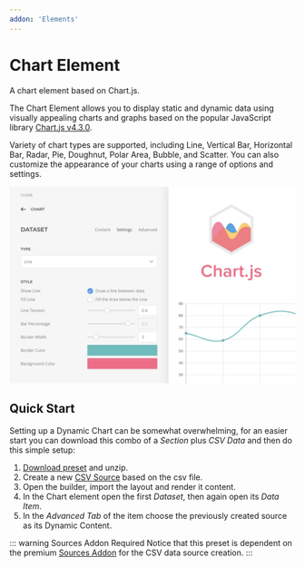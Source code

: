 ```yaml
---
addon: 'Elements'
---
```


# Chart Element

<span class="tm-lead">A chart element based on Chart.js.</span>

The Chart Element allows you to display static and dynamic data using visually appealing charts and graphs based on the popular JavaScript library [Chart.js v4.3.0](https://www.chartjs.org/docs/4.3.0/).

Variety of chart types are supported, including Line, Vertical Bar, Horizontal Bar, Radar, Pie, Doughnut, Polar Area, Bubble, and Scatter. You can also customize the appearance of your charts using a range of options and settings.

![Chart Element](./assets/chartjs-element.webp)

<!--@include: ../_partials/enable-addon.md-->

## Quick Start

Setting up a Dynamic Chart can be somewhat overwhelming, for an easier start you can download this combo of a _Section_ plus _CSV Data_ and then do this simple setup:

1. [Download preset](./assets/chartjs-preset.zip) and unzip.
1. Create a new [CSV Source](/essentials-for-yootheme-pro/addons/sources/providers.html#csv) based on the csv file.
1. Open the builder, import the layout and render it content.
1. In the Chart element open the first _Dataset_, then again open its _Data Item_.
1. In the _Advanced Tab_ of the item choose the previously created source as its Dynamic Content.

::: warning Sources Addon Required
Notice that this preset is dependent on the premium [Sources Addon](/essentials-for-yootheme-pro/addons/sources/) for the CSV data source creation.
:::
